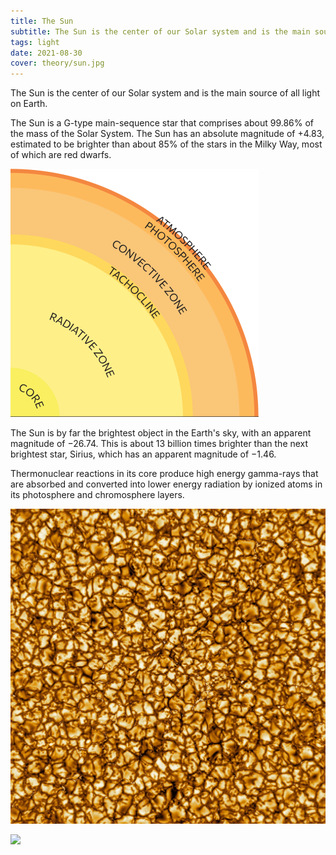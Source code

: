 ```yaml
---
title: The Sun
subtitle: The Sun is the center of our Solar system and is the main source of all light on Earth.
tags: light
date: 2021-08-30
cover: theory/sun.jpg
---
```


The Sun is the center of our Solar system and is the main source of all light on Earth.

The Sun is a G-type main-sequence star that comprises about 99.86% of the mass of the Solar System. The Sun has an absolute magnitude of +4.83, estimated to be brighter than about 85% of the stars in the Milky Way, most of which are red dwarfs.

![](./sun.svg)

The Sun is by far the brightest object in the Earth's sky, with an apparent magnitude of −26.74. This is about 13 billion times brighter than the next brightest star, Sirius, which has an apparent magnitude of −1.46.

Thermonuclear reactions in its core produce high energy gamma-rays that are absorbed and converted into lower energy radiation by ionized atoms in its photosphere and chromosphere layers.


![](./sun-granules.jpg)

![](./Sunspot.jpg.svg)